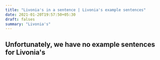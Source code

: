 ```yaml
---
title: "Livonia's in a sentence | Livonia's example sentences"
date: 2021-01-20T19:57:50+05:30
draft: falses
summary: "Livonia's"
---
```

## Unfortunately, we have no example sentences for Livonia's                 
